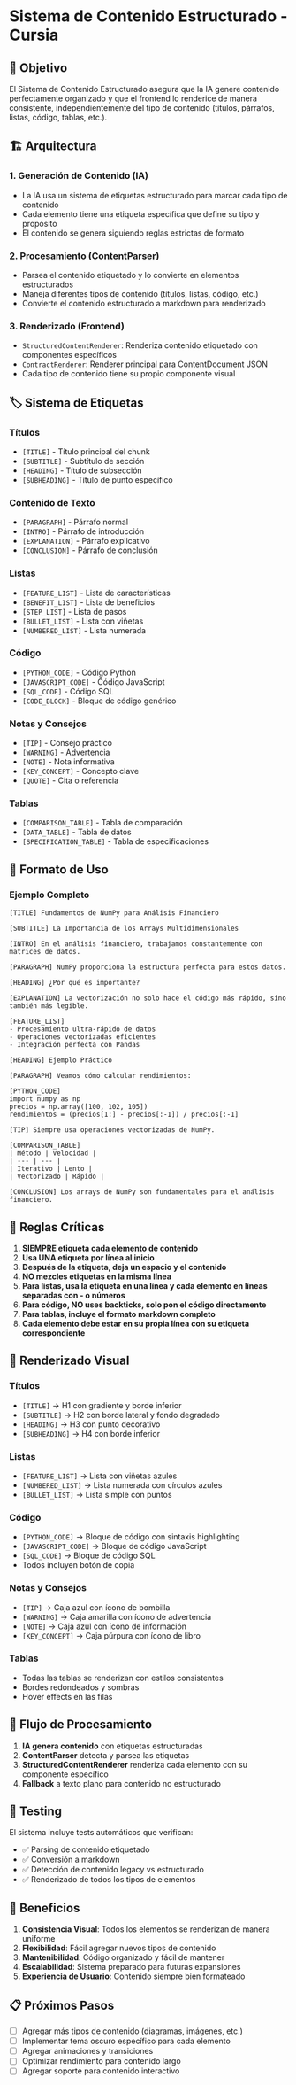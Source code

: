 # Sistema de Contenido Estructurado - Cursia

## 🎯 Objetivo

El Sistema de Contenido Estructurado asegura que la IA genere contenido perfectamente organizado y que el frontend lo renderice de manera consistente, independientemente del tipo de contenido (títulos, párrafos, listas, código, tablas, etc.).

## 🏗️ Arquitectura

### 1. **Generación de Contenido (IA)**

- La IA usa un sistema de etiquetas estructurado para marcar cada tipo de contenido
- Cada elemento tiene una etiqueta específica que define su tipo y propósito
- El contenido se genera siguiendo reglas estrictas de formato

### 2. **Procesamiento (ContentParser)**

- Parsea el contenido etiquetado y lo convierte en elementos estructurados
- Maneja diferentes tipos de contenido (títulos, listas, código, etc.)
- Convierte el contenido estructurado a markdown para renderizado

### 3. **Renderizado (Frontend)**

- `StructuredContentRenderer`: Renderiza contenido etiquetado con componentes específicos
- `ContractRenderer`: Renderer principal para ContentDocument JSON
- Cada tipo de contenido tiene su propio componente visual

## 🏷️ Sistema de Etiquetas

### Títulos

- `[TITLE]` - Título principal del chunk
- `[SUBTITLE]` - Subtítulo de sección
- `[HEADING]` - Título de subsección
- `[SUBHEADING]` - Título de punto específico

### Contenido de Texto

- `[PARAGRAPH]` - Párrafo normal
- `[INTRO]` - Párrafo de introducción
- `[EXPLANATION]` - Párrafo explicativo
- `[CONCLUSION]` - Párrafo de conclusión

### Listas

- `[FEATURE_LIST]` - Lista de características
- `[BENEFIT_LIST]` - Lista de beneficios
- `[STEP_LIST]` - Lista de pasos
- `[BULLET_LIST]` - Lista con viñetas
- `[NUMBERED_LIST]` - Lista numerada

### Código

- `[PYTHON_CODE]` - Código Python
- `[JAVASCRIPT_CODE]` - Código JavaScript
- `[SQL_CODE]` - Código SQL
- `[CODE_BLOCK]` - Bloque de código genérico

### Notas y Consejos

- `[TIP]` - Consejo práctico
- `[WARNING]` - Advertencia
- `[NOTE]` - Nota informativa
- `[KEY_CONCEPT]` - Concepto clave
- `[QUOTE]` - Cita o referencia

### Tablas

- `[COMPARISON_TABLE]` - Tabla de comparación
- `[DATA_TABLE]` - Tabla de datos
- `[SPECIFICATION_TABLE]` - Tabla de especificaciones

## 📝 Formato de Uso

### Ejemplo Completo

```
[TITLE] Fundamentos de NumPy para Análisis Financiero

[SUBTITLE] La Importancia de los Arrays Multidimensionales

[INTRO] En el análisis financiero, trabajamos constantemente con matrices de datos.

[PARAGRAPH] NumPy proporciona la estructura perfecta para estos datos.

[HEADING] ¿Por qué es importante?

[EXPLANATION] La vectorización no solo hace el código más rápido, sino también más legible.

[FEATURE_LIST]
- Procesamiento ultra-rápido de datos
- Operaciones vectorizadas eficientes
- Integración perfecta con Pandas

[HEADING] Ejemplo Práctico

[PARAGRAPH] Veamos cómo calcular rendimientos:

[PYTHON_CODE]
import numpy as np
precios = np.array([100, 102, 105])
rendimientos = (precios[1:] - precios[:-1]) / precios[:-1]

[TIP] Siempre usa operaciones vectorizadas de NumPy.

[COMPARISON_TABLE]
| Método | Velocidad |
| --- | --- |
| Iterativo | Lento |
| Vectorizado | Rápido |

[CONCLUSION] Los arrays de NumPy son fundamentales para el análisis financiero.
```

## 🔧 Reglas Críticas

1. **SIEMPRE etiqueta cada elemento de contenido**
2. **Usa UNA etiqueta por línea al inicio**
3. **Después de la etiqueta, deja un espacio y el contenido**
4. **NO mezcles etiquetas en la misma línea**
5. **Para listas, usa la etiqueta en una línea y cada elemento en líneas separadas con - o números**
6. **Para código, NO uses backticks, solo pon el código directamente**
7. **Para tablas, incluye el formato markdown completo**
8. **Cada elemento debe estar en su propia línea con su etiqueta correspondiente**

## 🎨 Renderizado Visual

### Títulos

- `[TITLE]` → H1 con gradiente y borde inferior
- `[SUBTITLE]` → H2 con borde lateral y fondo degradado
- `[HEADING]` → H3 con punto decorativo
- `[SUBHEADING]` → H4 con borde inferior

### Listas

- `[FEATURE_LIST]` → Lista con viñetas azules
- `[NUMBERED_LIST]` → Lista numerada con círculos azules
- `[BULLET_LIST]` → Lista simple con puntos

### Código

- `[PYTHON_CODE]` → Bloque de código con sintaxis highlighting
- `[JAVASCRIPT_CODE]` → Bloque de código JavaScript
- `[SQL_CODE]` → Bloque de código SQL
- Todos incluyen botón de copia

### Notas y Consejos

- `[TIP]` → Caja azul con ícono de bombilla
- `[WARNING]` → Caja amarilla con ícono de advertencia
- `[NOTE]` → Caja azul con ícono de información
- `[KEY_CONCEPT]` → Caja púrpura con ícono de libro

### Tablas

- Todas las tablas se renderizan con estilos consistentes
- Bordes redondeados y sombras
- Hover effects en las filas

## 🔄 Flujo de Procesamiento

1. **IA genera contenido** con etiquetas estructuradas
2. **ContentParser** detecta y parsea las etiquetas
3. **StructuredContentRenderer** renderiza cada elemento con su componente específico
4. **Fallback** a texto plano para contenido no estructurado

## 🧪 Testing

El sistema incluye tests automáticos que verifican:

- ✅ Parsing de contenido etiquetado
- ✅ Conversión a markdown
- ✅ Detección de contenido legacy vs estructurado
- ✅ Renderizado de todos los tipos de elementos

## 🚀 Beneficios

1. **Consistencia Visual**: Todos los elementos se renderizan de manera uniforme
2. **Flexibilidad**: Fácil agregar nuevos tipos de contenido
3. **Mantenibilidad**: Código organizado y fácil de mantener
4. **Escalabilidad**: Sistema preparado para futuras expansiones
5. **Experiencia de Usuario**: Contenido siempre bien formateado

## 📋 Próximos Pasos

- [ ] Agregar más tipos de contenido (diagramas, imágenes, etc.)
- [ ] Implementar tema oscuro específico para cada elemento
- [ ] Agregar animaciones y transiciones
- [ ] Optimizar rendimiento para contenido largo
- [ ] Agregar soporte para contenido interactivo
